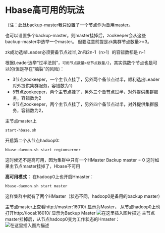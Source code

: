 # Hbase高可用的玩法

（注：此处backup-master我只设置了一个节点作为备用master。

也可以设置多个backup-master，则master挂掉后，zookeeper会从这些backup-master中选举一个master。
但要注意前提是zk集群节点数量>=3。

zk成功选举Leader必须要备节点过半,2n和2n-1（n>1）的容错数都是 n-1 

根据Leader选举“过半法则”，`可用节点数量>总节点数量/2`，其实偶数个节点也是可以的(但是存在“脑裂”的风险)：

- 3节点zookeeper，一个主节点挂了，另外两个备节点过半，顺利选出Leader对外提供集群服务，容错数为1）
- 5节点zookeeper，两个主节点挂了，另外三个备节点过半，对外提供集群服务，容错数为2
- 6节点zookeeper，两个主节点挂了，另外四个备节点过半，对外提供集群服务，容错数为2，


主节点master上

```bash
start-hbase.sh
```
开启第二个从节点hadoop0:

```bash
hbase-daemon.sh start regionserver
```

这时候还不是高可用，因为集群中只有一个HMaster
Backup master = 0
这时如果主节点master挂掉了，Hbase不可用

**高可用模式：**
在hadoop0上也开启Hmaster：
```bash
hbase-daemon.sh start master
```
这样集群中就有了两个HMaster（状态不同，hadoop0是备用的backup master）

主节点master上查看http://master:16010/   显示为Master，
从节点hadoop0上也打开http://local:16010/ 显示为Backup Master
![在这里插入图片描述](https://img-blog.csdnimg.cn/1d27d20f08bc41d28f8e046445fcf9ad.png?x-oss-process=image/watermark,type_ZHJvaWRzYW5zZmFsbGJhY2s,shadow_50,text_Q1NETiBAVmFsZXJpZUpK,size_20,color_FFFFFF,t_70,g_se,x_16)
主节点master挂掉后，从节点hadoop0变为工作状态的Hmaster：
![在这里插入图片描述](https://img-blog.csdnimg.cn/2cacb0aa0fe74ebb84b462492fe946ad.png?x-oss-process=image/watermark,type_ZHJvaWRzYW5zZmFsbGJhY2s,shadow_50,text_Q1NETiBAVmFsZXJpZUpK,size_20,color_FFFFFF,t_70,g_se,x_16)
